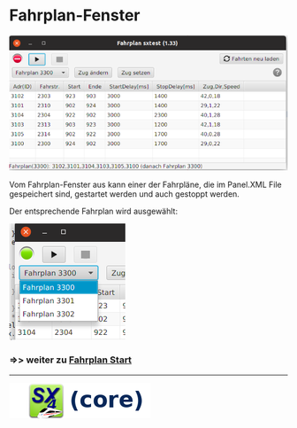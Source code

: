 # Fahrplan-Fenster

![](fahrplan1.png)

Vom Fahrplan-Fenster aus kann einer der Fahrpläne, die im Panel.XML File gespeichert
sind, gestartet werden und auch gestoppt werden.

Der entsprechende Fahrplan wird ausgewählt:

![](fahrplan-select.png)


### =>> weiter zu [Fahrplan Start](04-Fahrplan_Start.md)

___

![](sx4_loco2_core.png)

